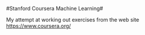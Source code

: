 #Stanford Coursera Machine Learning#



My attempt at working out exercises from the web site https://www.coursera.org/